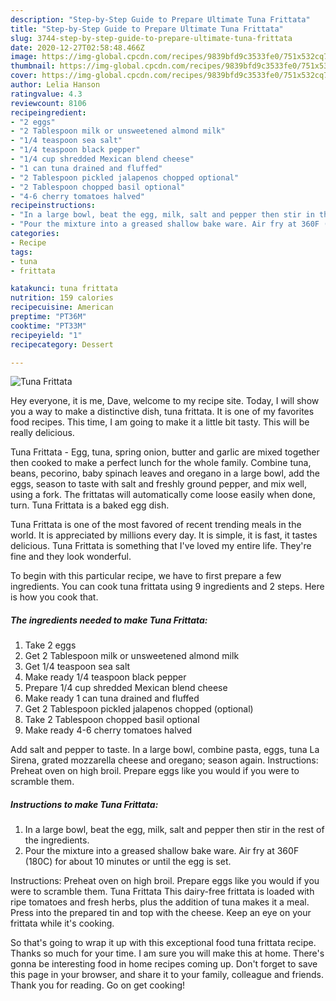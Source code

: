 ```yaml
---
description: "Step-by-Step Guide to Prepare Ultimate Tuna Frittata"
title: "Step-by-Step Guide to Prepare Ultimate Tuna Frittata"
slug: 3744-step-by-step-guide-to-prepare-ultimate-tuna-frittata
date: 2020-12-27T02:58:48.466Z
image: https://img-global.cpcdn.com/recipes/9839bfd9c3533fe0/751x532cq70/tuna-frittata-recipe-main-photo.jpg
thumbnail: https://img-global.cpcdn.com/recipes/9839bfd9c3533fe0/751x532cq70/tuna-frittata-recipe-main-photo.jpg
cover: https://img-global.cpcdn.com/recipes/9839bfd9c3533fe0/751x532cq70/tuna-frittata-recipe-main-photo.jpg
author: Lelia Hanson
ratingvalue: 4.3
reviewcount: 8106
recipeingredient:
- "2 eggs"
- "2 Tablespoon milk or unsweetened almond milk"
- "1/4 teaspoon sea salt"
- "1/4 teaspoon black pepper"
- "1/4 cup shredded Mexican blend cheese"
- "1 can tuna drained and fluffed"
- "2 Tablespoon pickled jalapenos chopped optional"
- "2 Tablespoon chopped basil optional"
- "4-6 cherry tomatoes halved"
recipeinstructions:
- "In a large bowl, beat the egg, milk, salt and pepper then stir in the rest of the ingredients."
- "Pour the mixture into a greased shallow bake ware. Air fry at 360F (180C) for about 10 minutes or until the egg is set."
categories:
- Recipe
tags:
- tuna
- frittata

katakunci: tuna frittata 
nutrition: 159 calories
recipecuisine: American
preptime: "PT36M"
cooktime: "PT33M"
recipeyield: "1"
recipecategory: Dessert

---
```



![Tuna Frittata](https://img-global.cpcdn.com/recipes/9839bfd9c3533fe0/751x532cq70/tuna-frittata-recipe-main-photo.jpg)

Hey everyone, it is me, Dave, welcome to my recipe site. Today, I will show you a way to make a distinctive dish, tuna frittata. It is one of my favorites food recipes. This time, I am going to make it a little bit tasty. This will be really delicious.

Tuna Frittata - Egg, tuna, spring onion, butter and garlic are mixed together then cooked to make a perfect lunch for the whole family. Combine tuna, beans, pecorino, baby spinach leaves and oregano in a large bowl, add the eggs, season to taste with salt and freshly ground pepper, and mix well, using a fork. The frittatas will automatically come loose easily when done, turn. Tuna Frittata is a baked egg dish.

Tuna Frittata is one of the most favored of recent trending meals in the world. It is appreciated by millions every day. It is simple, it is fast, it tastes delicious. Tuna Frittata is something that I've loved my entire life. They're fine and they look wonderful.


To begin with this particular recipe, we have to first prepare a few ingredients. You can cook tuna frittata using 9 ingredients and 2 steps. Here is how you cook that.

<!--inarticleads1-->

##### The ingredients needed to make Tuna Frittata:

1. Take 2 eggs
1. Get 2 Tablespoon milk or unsweetened almond milk
1. Get 1/4 teaspoon sea salt
1. Make ready 1/4 teaspoon black pepper
1. Prepare 1/4 cup shredded Mexican blend cheese
1. Make ready 1 can tuna drained and fluffed
1. Get 2 Tablespoon pickled jalapenos chopped (optional)
1. Take 2 Tablespoon chopped basil optional
1. Make ready 4-6 cherry tomatoes halved


Add salt and pepper to taste. In a large bowl, combine pasta, eggs, tuna La Sirena, grated mozzarella cheese and oregano; season again. Instructions: Preheat oven on high broil. Prepare eggs like you would if you were to scramble them. 

<!--inarticleads2-->

##### Instructions to make Tuna Frittata:

1. In a large bowl, beat the egg, milk, salt and pepper then stir in the rest of the ingredients.
1. Pour the mixture into a greased shallow bake ware. Air fry at 360F (180C) for about 10 minutes or until the egg is set.


Instructions: Preheat oven on high broil. Prepare eggs like you would if you were to scramble them. Tuna Frittata This dairy-free frittata is loaded with ripe tomatoes and fresh herbs, plus the addition of tuna makes it a meal. Press into the prepared tin and top with the cheese. Keep an eye on your frittata while it&#39;s cooking. 

So that's going to wrap it up with this exceptional food tuna frittata recipe. Thanks so much for your time. I am sure you will make this at home. There's gonna be interesting food in home recipes coming up. Don't forget to save this page in your browser, and share it to your family, colleague and friends. Thank you for reading. Go on get cooking!
